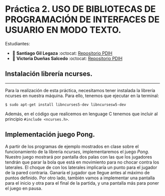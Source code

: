 # Práctica 2. USO DE BIBLIOTECAS DE PROGRAMACIÓN DE INTERFACES DE USUARIO EN MODO TEXTO.

Estudiantes:

- :bust_in_silhouette:  **Santiago Gil Legaza** :octocat: [Repositorio PDIH](https://github.com/Gogilga/PDIH)
- :bust_in_silhouette:  **Victoria Dueñas Salcedo** :octocat: [Repositorio PDIH](https://github.com/vduesal/PDIH)

## Instalación librería ncurses.
---

Para la realización de esta práctica, necesitamos tener instalada la librería ncurses en nuestra máquina. Para ello, tenemos que ejecutar en la terminal:

~~~
$ sudo apt-get install libncurses5-dev libncursesw5-dev
~~~

Además, en el código que realicemos en lenguage C tenemos que incluir al principio ``#include <ncurses.h>``.

## Implementación juego Pong.

A partir de los programas de ejemplo mostrados en clase sobre el funcionamiento de la librería *ncurses*, implementaremos el juego *Pong*. Nuestro juego mostrará por pantalla dos palas con las que los jugadores tendrán que parar la bola que está en movimiento para no chocar contra los laterales. El choque de con los laterales implicaría un punto para el jugador de la pared contraria. Ganaría el jugador que llegue antes al máximo de puntos definido. Por otro lado, también vamos a implementar una pantalla para el inicio y otra para el final de la partida, y una pantalla más para poner el juego en pausa.
